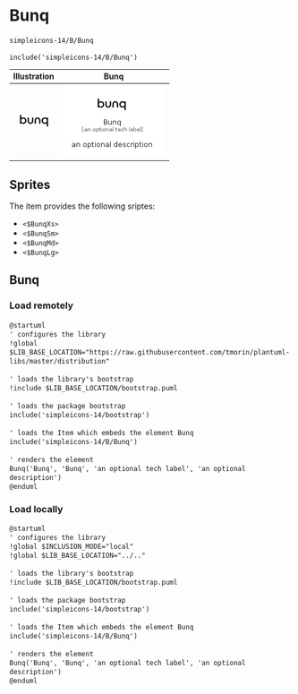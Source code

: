 # Bunq


```text
simpleicons-14/B/Bunq
```

```text
include('simpleicons-14/B/Bunq')
```



| Illustration | Bunq |
| :---: | :---: |
| ![illustration for Illustration](../../simpleicons-14/B/Bunq.png) | ![illustration for Bunq](../../simpleicons-14/B/Bunq.Local.png) |



## Sprites
The item provides the following sriptes:

- `<$BunqXs>`
- `<$BunqSm>`
- `<$BunqMd>`
- `<$BunqLg>`





## Bunq

### Load remotely
```plantuml
@startuml
' configures the library
!global $LIB_BASE_LOCATION="https://raw.githubusercontent.com/tmorin/plantuml-libs/master/distribution"

' loads the library's bootstrap
!include $LIB_BASE_LOCATION/bootstrap.puml

' loads the package bootstrap
include('simpleicons-14/bootstrap')

' loads the Item which embeds the element Bunq
include('simpleicons-14/B/Bunq')

' renders the element
Bunq('Bunq', 'Bunq', 'an optional tech label', 'an optional description')
@enduml
```

### Load locally
```plantuml
@startuml
' configures the library
!global $INCLUSION_MODE="local"
!global $LIB_BASE_LOCATION="../.."

' loads the library's bootstrap
!include $LIB_BASE_LOCATION/bootstrap.puml

' loads the package bootstrap
include('simpleicons-14/bootstrap')

' loads the Item which embeds the element Bunq
include('simpleicons-14/B/Bunq')

' renders the element
Bunq('Bunq', 'Bunq', 'an optional tech label', 'an optional description')
@enduml
```

